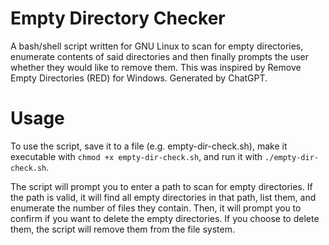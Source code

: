 # Empty Directory Checker
A bash/shell script written for GNU Linux to scan for empty directories, enumerate contents of said directories and then finally prompts the user whether they would like to remove them. This was inspired by Remove Empty Directories (RED) for Windows. Generated by ChatGPT.

# Usage
To use the script, save it to a file (e.g. empty-dir-check.sh), make it executable with `chmod +x empty-dir-check.sh`, and run it with `./empty-dir-check.sh`.

The script will prompt you to enter a path to scan for empty directories. If the path is valid, it will find all empty directories in that path, list them, and enumerate the number of files they contain. Then, it will prompt you to confirm if you want to delete the empty directories. If you choose to delete them, the script will remove them from the file system.

